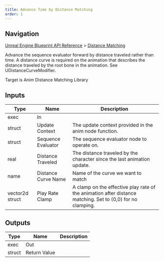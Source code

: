 ```yaml
---
title: Advance Time by Distance Matching
order: 1
---
```

## Navigation

[Unreal Engine Blueprint API Reference](https://dev.epicgames.com/documentation/en-us/unreal-engine/BlueprintAPI) > [Distance Matching](https://dev.epicgames.com/documentation/en-us/unreal-engine/BlueprintAPI/DistanceMatching)

Advance the sequence evaluator forward by distance traveled rather than time. A distance curve is required on the animation that
describes the distance traveled by the root bone in the animation. See UDistanceCurveModifier.

Target is Anim Distance Matching Library

## Inputs

| Type | Name | Description |
| --- | --- | --- |
| exec | In |  |
| struct | Update Context | The update context provided in the anim node function. |
| struct | Sequence Evaluator | The sequence evaluator node to operate on. |
| real | Distance Traveled | The distance traveled by the character since the last animation update. |
| name | Distance Curve Name | Name of the curve we want to match |
| vector2d struct | Play Rate Clamp | A clamp on the effective play rate of the animation after distance matching. Set to (0,0) for no clamping. |

## Outputs

| Type | Name | Description |
| --- | --- | --- |
| exec | Out |  |
| struct | Return Value |  |
